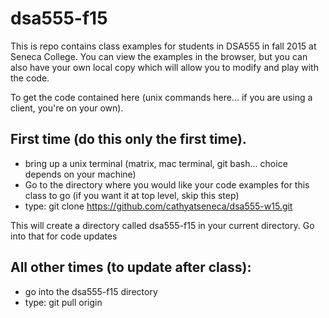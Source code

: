 dsa555-f15
==========

This is repo contains class examples for students in DSA555 in fall 2015 at Seneca College.  You can view the examples in the browser, but you can also have your own local copy which will allow you to modify and play with the code.

To get the code contained here (unix commands here... if you are using a client, you're on your own).

First time (do this only the first time).  
----------------------------------------

* bring up a unix terminal (matrix, mac terminal, git bash... choice depends on your machine)
* Go to the directory where you would like your code examples for this class to go (if you want it at top level, skip this step)
* type: git clone https://github.com/cathyatseneca/dsa555-w15.git

This will create a directory called dsa555-f15 in your current directory.  Go into that for code updates

All other times (to update after class):
----------------

* go into the dsa555-f15 directory
* type: git pull origin

